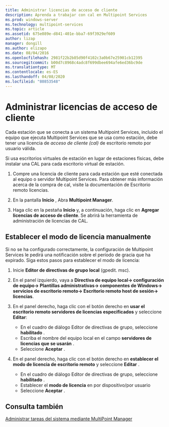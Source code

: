 ```yaml
---
title: Administrar licencias de acceso de cliente
description: Aprenda a trabajar con cal en Multipoint Services
ms.prod: windows-server
ms.technology: multipoint-services
ms.topic: article
ms.assetid: 675e089e-d841-401e-bba7-69f3929ef609
author: lizap
manager: dongill
ms.author: elizapo
ms.date: 08/04/2016
ms.openlocfilehash: 2981f22b2b85d90f4102c3a0b67e25901cb12395
ms.sourcegitcommit: b00d7c8968c4adc8f699dbee694afe6ed36bc9de
ms.translationtype: MT
ms.contentlocale: es-ES
ms.lasthandoff: 04/08/2020
ms.locfileid: "80853548"
---
```

# <a name="manage-client-access-licenses"></a>Administrar licencias de acceso de cliente
Cada estación que se conecta a un sistema Multipoint Services, incluido el equipo que ejecuta Multipoint Services que se usa como estación, debe tener una licencia de *acceso de cliente (cal)* de escritorio remoto por usuario válida.

Si usa escritorios virtuales de estación en lugar de estaciones físicas, debe instalar una CAL para cada escritorio virtual de estación.  
  
1.  Compre una licencia de cliente para cada estación que esté conectada al equipo o servidor Multipoint Services. Para obtener más información acerca de la compra de cal, visite la documentación de Escritorio remoto licencias. 

2.  En la pantalla **Inicio** , Abra **Multipoint Manager**.  
  
3.  Haga clic en la pestaña **Inicio** y, a continuación, haga clic en **Agregar licencias de acceso de cliente**.  Se abrirá la herramienta de administración de licencias de CAL.

## <a name="set-the-licensing-mode-manually"></a>Establecer el modo de licencia manualmente
Si no se ha configurado correctamente, la configuración de Multipoint Services le pedirá una notificación sobre el período de gracia que ha expirado. Siga estos pasos para establecer el modo de licencia:

1. Inicie **Editor de directivas de grupo local** (gpedit. msc).

2. En el panel izquierdo, vaya a **Directiva de equipo local-> configuración de equipo-> Plantillas administrativas-> componentes de Windows-> servicios de escritorio remoto-> Escritorio remoto host de sesión-> licencias**.

3. En el panel derecho, haga clic con el botón derecho en **usar el escritorio remoto servidores de licencias especificados** y seleccione **Editar**:
   - En el cuadro de diálogo Editor de directivas de grupo, seleccione **habilitado** .
   - Escriba el nombre del equipo local en el campo **servidores de licencias que se usarán** .
   - Seleccione **Aceptar** .
  
4. En el panel derecho, haga clic con el botón derecho en **establecer el modo de licencia de escritorio remoto** y seleccione **Editar** .
   - En el cuadro de diálogo Editor de directivas de grupo, seleccione **habilitado** .
   - Establecer el **modo de licencia** en por dispositivo/por usuario
   - Seleccione **Aceptar** . 

  
## <a name="see-also"></a>Consulta también  
[Administrar tareas del sistema mediante MultiPoint Manager](Manage-System-Tasks-Using-MultiPoint-Manager.md)

